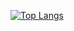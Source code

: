 [![Top Langs](https://github-readme-stats.vercel.app/api/top-langs/?username=lukovskiy541&layout=compact&hide=javascript,cmake,swift,jupyter%20notebook&langs_count=8)](https://github.com/anuraghazra/github-readme-stats)
